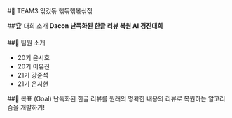 #🐥 TEAM3 읶겄돆 핶돆핶볶싞짂

##🏆 대회 소개
**Dacon 난독화된 한글 리뷰 복원 AI 경진대회**

##👥 팀원 소개
- 20기 윤시호
- 20기 이유진
- 21기 강준석
- 21기 은지현

##🎯 목표 (Goal)
난독화된 한글 리뷰를 원래의 명확한 내용의 리뷰로 복원하는 알고리즘을 개발하기!

